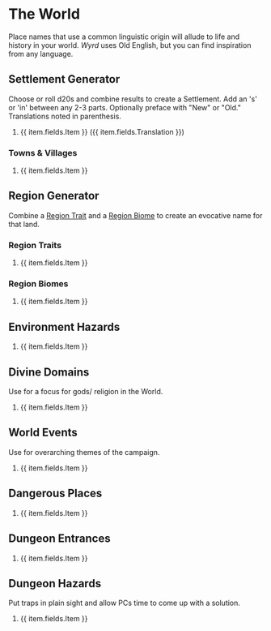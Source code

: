 # The World

Place names that use a common linguistic origin will allude to life and history in your world. *Wyrd* uses Old English, but you can find inspiration from any language.


## Settlement Generator

Choose or roll d20s and combine results to create a Settlement. Add an 's' or 'in' between any 2-3 parts. Optionally preface with "New" or "Old." Translations noted in parenthesis.

<ol class="d36-table">
    <li
        v-for="item in atWorldSettlementNameParts"
    >
        {{ item.fields.Item }}
        <span v-if="item.fields.Translation">({{ item.fields.Translation }})</span>
    </li>
</ol>

### Towns & Villages

<ol class="d36-table">
    <li
        v-for="item in atWorldSettlementNames"
    >
        {{ item.fields.Item }}
    </li>
</ol>

## Region Generator

Combine a [Region Trait](#region-traits) and a [Region Biome](#region-biomes) to create an evocative name for that land.

### Region Traits

<ol class="d36-table">
    <li
        v-for="item in atWorldRegionTraits"
    >
        {{ item.fields.Item }}
    </li>
</ol>

### Region Biomes

<ol class="d36-table">
    <li
        v-for="item in atWorldRegionBiomes"
    >
        {{ item.fields.Item }}
    </li>
</ol>

## Environment Hazards

<ol class="d36-table">
    <li
        v-for="item in atWorldEnvironmentHazards"
    >
        {{ item.fields.Item }}
    </li>
</ol>

## Divine Domains

Use for a focus for gods/ religion in the World.

<ol class="d36-table">
    <li
        v-for="item in atWorldDivineDomains"
    >
        {{ item.fields.Item }}
    </li>
</ol>

## World Events

Use for overarching themes of the campaign.

<ol class="d36-table">
    <li
        v-for="item in atWorldWorldEvents"
    >
        {{ item.fields.Item }}
    </li>
</ol>

## Dangerous Places

<ol class="d36-table">
    <li
        v-for="item in atWorldDangerousPlaces"
    >
        {{ item.fields.Item }}
    </li>
</ol>

## Dungeon Entrances

<ol class="d36-table">
    <li
        v-for="item in atWorldDungeonEntrances"
    >
        {{ item.fields.Item }}
    </li>
</ol>

## Dungeon Hazards

Put traps in plain sight and allow PCs time to come up with a solution.

<ol class="d36-table">
    <li
        v-for="item in atWorldDungeonHazards"
    >
        {{ item.fields.Item }}
    </li>
</ol>

